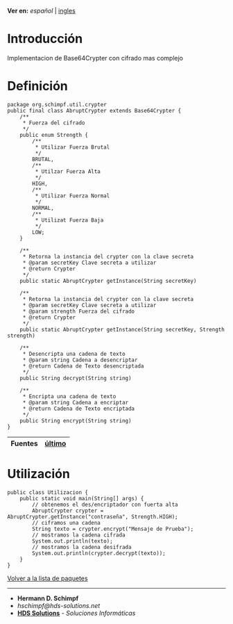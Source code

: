 **Ver en:** _español_ | [ingles](http://code.google.com/p/javaclassesrepository/wiki/AbruptCrypter?tm=6&wl=en)

# Introducción #
Implementacion de Base64Crypter con cifrado mas complejo
# Definición #
```
package org.schimpf.util.crypter
public final class AbruptCrypter extends Base64Crypter {
	/**
	 * Fuerza del cifrado
	 */
	public enum Strength {
		/**
		 * Utilizar Fuerza Brutal
		 */
		BRUTAL,
		/**
		 * Utilzar Fuerza Alta
		 */
		HIGH,
		/**
		 * Utilizar Fuerza Normal
		 */
		NORMAL,
		/**
		 * Utilizat Fuerza Baja
		 */
		LOW;
	}

	/**
	 * Retorna la instancia del crypter con la clave secreta
	 * @param secretKey Clave secreta a utilizar
	 * @return Crypter
	 */
	public static AbruptCrypter getInstance(String secretKey)

	/**
	 * Retorna la instancia del crypter con la clave secreta
	 * @param secretKey Clave secreta a utilizar
	 * @param strength Fuerza del cifrado
	 * @return Crypter
	 */
	public static AbruptCrypter getInstance(String secretKey, Strength strength)

	/**
	 * Desencripta una cadena de texto
	 * @param string Cadena a desencriptar
	 * @return Cadena de Texto desencriptada
	 */
	public String decrypt(String string)

	/**
	 * Encripta una cadena de texto
	 * @param string Cadena a encriptar
	 * @return Cadena de Texto encriptada
	 */
	public String encrypt(String string)
}
```
| **Fuentes** | [último](http://code.google.com/p/javaclassesrepository/source/browse/Trunk/util/src/org/schimpf/util/crypt/AbruptCrypter.java) |
|:------------|:---------------------------------------------------------------------------------------------------------------------------------|

# Utilización #
```
public class Utilizacion {
	public static void main(String[] args) {
		// obtenemos el des/encriptador con fuerta alta
		AbruptCrypter crypter = AbruptCrypter.getInstance("contraseña", Strength.HIGH);
		// ciframos una cadena
		String texto = crypter.encrypt("Mensaje de Prueba");
		// mostramos la cadena cifrada
		System.out.println(texto);
		// mostramos la cadena desifrada
		System.out.println(crypter.decrypt(texto));
	}
}
```

[Volver a la lista de paquetes](http://code.google.com/p/javaclassesrepository/wiki/packages?tm=6&wl=es)

---

  * **Hermann D. Schimpf**
  * _hschimpf@hds-solutions.net_
  * **[HDS Solutions](http://hds-solutions.net)** - _Soluciones Informáticas_